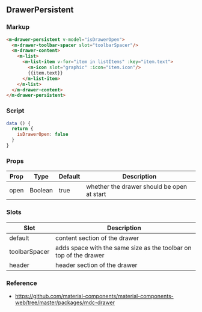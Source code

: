 ## DrawerPersistent

### Markup

```html
<m-drawer-persistent v-model="isDrawerOpen">
  <m-drawer-toolbar-spacer slot="toolbarSpacer"/>
  <m-drawer-content>
    <m-list>
      <m-list-item v-for="item in listItems" :key="item.text">
        <m-icon slot="graphic" :icon="item.icon"/>
        {{item.text}}
      </m-list-item>
    </m-list>
  </m-drawer-content>
</m-drawer-persistent>
```
### Script

```javascript
data () {
  return {
    isDrawerOpen: false
  }
}
```

### Props

| Prop | Type | Default | Description |
|------|------|---------|-------------|
| open | Boolean | true | whether the drawer should be open at start |

### Slots

| Slot | Description |
|------|-------------|
| default | content section of the drawer |
| toolbarSpacer | adds space with the same size as the toolbar on top of the drawer |
| header | header section of the drawer |


### Reference

- https://github.com/material-components/material-components-web/tree/master/packages/mdc-drawer
